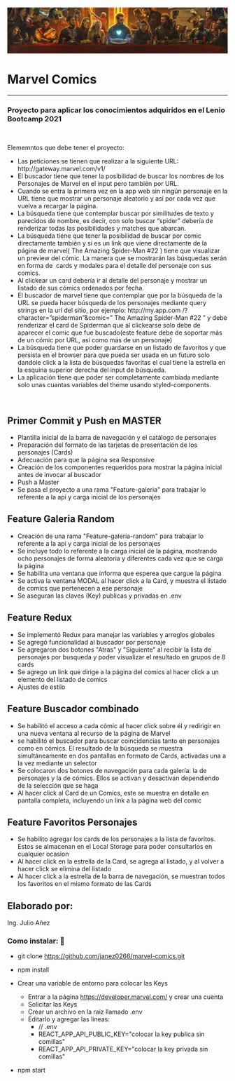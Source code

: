 # 
<img src="./src/images/banner_marvel.png" alt="Marvel's Landing Page" width="700">
<h1>Marvel Comics</h1>
<hr>
<p><h3>Proyecto para aplicar los conocimientos adquiridos en el Lenio Bootcamp 2021</h3></p>
<br>
<p>Elememntos que debe tener el proyecto:</p>
<ul>
  <li> Las peticiones se tienen que realizar a la siguiente URL:<br>
  http://gateway.marvel.com/v1/</li>
  <li>El buscador tiene que tener la posibilidad de buscar los nombres de los Personajes de Marvel en el input pero también por URL.
  </li>
  <li>Cuando se entra la primera vez en la app web sin ningún personaje en la URL tiene que mostrar un personaje aleatorio y así por cada vez que vuelva a recargar la página.
  </li>
  <li>La búsqueda tiene que contemplar buscar por similitudes de texto y parecidos de nombre, es decir, con solo buscar “spider” debería de renderizar todas las posibilidades y matches que abarcan.
  </li>
  <li>La búsqueda tiene que tener la posibilidad de buscar por comic directamente también y si es un link que viene directamente de la página de marvel(​ The Amazing Spider-Man #22​ ) tiene que visualizar un preview del cómic. La manera que se mostrarán las búsquedas serán en forma de ​ cards y modales para el detalle del personaje con sus comics.
  </li>
  <li>Al clickear un card debería ir al detalle del personaje y mostrar un listado de sus cómics ordenados por fecha.
  </li>
  <li>El buscador de marvel tiene que contemplar que por la búsqueda de la URL se pueda hacer búsqueda de los personajes mediante query strings en la url del sitio, por ejemplo: http://my.app.com​ /?character=”spiderman”&comic=”​ The Amazing Spider-Man #22​ ” ​y debe renderizar el card de Spiderman que al clickearse solo debe de aparecer el comic que fue buscado(este
  feature debe de soportar más de un cómic por URL, así como más de un personaje)
  </li>
  <li>La búsqueda tiene que poder guardarse en un listado de favoritos y que persista en el browser para que pueda ser usada en un futuro solo dandole click a la lista de búsquedas favoritas el cual tiene la estrella en la esquina superior derecha del input de búsqueda.
  </li>
  <li>La aplicación tiene que poder ser completamente cambiada mediante solo unas cuantas variables del theme usando styled-components.
</li>
</ul>
<br>

## Primer Commit y Push en MASTER
<ul>
  <li>Plantilla inicial de la barra de navegación y el catálogo de personajes </li>
  <li>Preparación del formato de las tarjetas de presentación de los personajes (Cards)</li>
  <li>Adecuación para que la página sea Responsive</li>
  <li>Creación de los componentes requeridos para mostrar la página inicial antes de invocar al buscador</li>
  <li>Push a Master</li>
  <li>Se pasa el proyecto a una rama "Feature-galeria" para trabajar lo referente a la api y carga inicial de los personajes</li>

 </ul>

## Feature Galeria Random
<ul>
  <li>Creación de una rama "Feature-galeria-random" para trabajar lo referente a la api y carga inicial de los personajes</li>
  <li>Se incluye todo lo referente a la carga inicial de la página, mostrando ocho personajes de forma aleatoria y diferentes cada vez que se carga la página</li>
  <li>Se habilita una ventana que informa que esperea que cargue la página</li>
  <li>Se activa la ventana MODAL al hacer click a la Card, y muestra el listado de comics que pertenecen a ese personaje</li>
  <li>Se aseguran las claves (Key) publicas y privadas en .env</li>
</ul>

## Feature Redux
<ul>
  <li>Se implementó Redux para manejar las variables y arreglos globales </li>
  <li>Se agregó funcionalidad al buscador por personaje</li>
  <li>Se agregaron dos botones "Atras" y "Siguiente" al recibir la lista de personajes por busqueda y poder visualizar el resultado en grupos de 8 cards</li>
  <li>Se agrego un link que dirige a la página del comics al hacer click a un elemento del listado de comics</li>
  <li>Ajustes de estilo</li>
</ul>

## Feature Buscador combinado
<ul>
  <li>Se habilitó el acceso a cada cómic al hacer click sobre él y redirigir en una nueva ventana al recurso de la página de Marvel</li>
  <li>se habilitó el buscador para buscar coincidencias tanto en personajes como en cómics. El resultado de la búsqueda se muestra simultáneamente en dos pantallas en formato de Cards, activadas una a la vez mediante un selector</li>
  <li>Se colocaron dos botones de navegación para cada galería: la de personajes y la de cómics. Ellos se activan y desactivan dependiendo de la selección que se haga</li>
  <li>Al hacer click al Card de un Comics, este se muestra en detalle en pantalla completa, incluyendo un link a la página web del comic</li>
</ul>

## Feature Favoritos Personajes
<ul>
<li>Se habilito agregar los cards de los personajes a la lista de favoritos. Estos se almacenan en el Local Storage para poder consultarlos en cualquier ocasion</li>
<li>Al hacer click en la estrella de la Card, se agrega al listado, y al volver a hacer click se elimina del listado</li>
<li>Al hacer click a la estrella de la barra de navegación, se muestran todos los favoritos en el mismo formato de las Cards</li>
</ul>

 ## Elaborado por:
 Ing. Julio Añez

 ### Como instalar: 🔧
- git clone https://github.com/janez0266/marvel-comics.git
- npm install 

- Crear una variable de entorno para colocar las Keys
  - Entrar a la página https://developer.marvel.com/ y crear una cuenta
  - Solicitar las Keys
  - Crear un archivo en la raiz llamado .env
  - Editarlo y agregar las lineas:
    - // .env
    - REACT_APP_API_PUBLIC_KEY="colocar la key publica sin comillas"
    - REACT_APP_API_PRIVATE_KEY="colocar la key privada sin comillas"
- npm start 